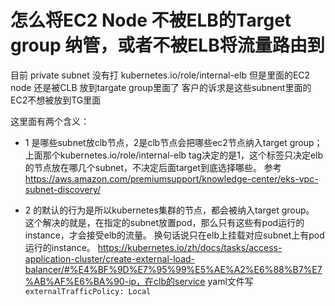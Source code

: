 # 怎么将EC2 Node 不被ELB的Target group 纳管，或者不被ELB将流量路由到
目前 private subnet 没有打 kubernetes.io/role/internal-elb 但是里面的EC2 node 还是被CLB 放到targate group里面了
客户的诉求是这些subnent里面的EC2不想被放到TG里面

这里面有两个含义： 
- 1 是哪些subnet放clb节点，2是clb节点会把哪些ec2节点纳入target group；
上面那个kubernetes.io/role/internal-elb tag决定的是1，这个标签只决定elb的节点放在哪几个subnet，不决定后面target到底选择哪些。 参考 https://aws.amazon.com/premiumsupport/knowledge-center/eks-vpc-subnet-discovery/

- 2 的默认的行为是所以kubernetes集群的节点，都会被纳入target group。 这个解决的就是，在指定的subnet放置pod，那么只有这些有pod运行的instance，才会接受elb的流量。 换句话说只在elb上挂载对应subnet上有pod运行的instance。  https://kubernetes.io/zh/docs/tasks/access-application-cluster/create-external-load-balancer/#%E4%BF%9D%E7%95%99%E5%AE%A2%E6%88%B7%E7%AB%AF%E6%BA%90-ip，在clb的service yaml文件写  `externalTrafficPolicy: Local`